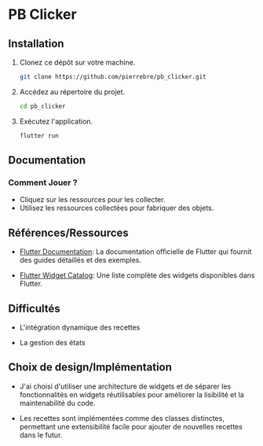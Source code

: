 # PB Clicker

## Installation

1. Clonez ce dépôt sur votre machine.

    ```bash
    git clone https://github.com/pierrebre/pb_clicker.git
    ```

3. Accédez au répertoire du projet.

    ```bash
    cd pb_clicker
    ```

4. Exécutez l'application.

    ```bash
    flutter run
    ```

## Documentation

### Comment Jouer ? 
- Cliquez sur les ressources pour les collecter.
- Utilisez les ressources collectées pour fabriquer des objets.

## Références/Ressources

- [Flutter Documentation](https://flutter.dev/docs): La documentation officielle de Flutter qui fournit des guides détaillés et des exemples.

- [Flutter Widget Catalog](https://flutter.dev/docs/development/ui/widgets): Une liste complète des widgets disponibles dans Flutter.

## Difficultés

- L'intégration dynamique des recettes

- La gestion des états

## Choix de design/Implémentation

- J'ai choisi d'utiliser une architecture de widgets et de séparer les fonctionnalités en widgets réutilisables pour améliorer la lisibilité et la maintenabilité du code.

- Les recettes sont implémentées comme des classes distinctes, permettant une extensibilité facile pour ajouter de nouvelles recettes dans le futur.

